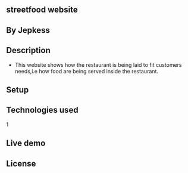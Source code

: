 ##  streetfood website


## By Jepkess

## Description
- This website shows how the restaurant is being laid to fit customers needs,i.e how food are being served inside the restaurant.
## Setup 



## Technologies used

1
## Live  demo



## License 
